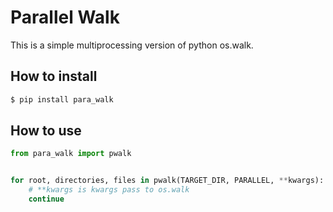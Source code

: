 # Parallel Walk
This is a simple multiprocessing version of python os.walk.

## How to install

```bash
$ pip install para_walk
```

## How to use

```python
from para_walk import pwalk


for root, directories, files in pwalk(TARGET_DIR, PARALLEL, **kwargs):
	# **kwargs is kwargs pass to os.walk
	continue
```
